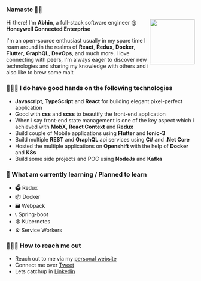### Namaste 🙏🏼

<img align="right" src="https://firebasestorage.googleapis.com/v0/b/abhinpai-portfolio.appspot.com/o/hero-2.svg?alt=media&token=aca16edf-c991-4882-9b86-8620d4d015de" width="120">

Hi there! I'm **Abhin**, a full-stack software engineer @ **Honeywell Connected Enterprise** 


I'm an open-source enthusiast usually in my spare time I roam around in the realms of **React**, **Redux**, **Docker**, **Flutter**, **GraphQL**, **DevOps**, and much more. I love connecting with peers, I'm always eager to discover new technologies and sharing my knowledge with others and i also like to brew some malt


### 🙋🏻‍♂️ I do have good hands on the following technologies
* **Javascript**, **TypeScript** and **React** for building elegant pixel-perfect application
* Good with **css** and **scss** to beautify the front-end application
* When i say front-end state management is one of the key aspect which i achieved with **MobX**, **React Context** and **Redux**
* Build couple of Mobile applications using **Flutter** and **Ionic-3**  
* Build multiple **REST** and **GraphQL** api services using **C#** and **.Net Core**
* Hosted the multiple applications on **Openshift** with the help of **Docker** and **K8s**
* Build some side projects and POC using **NodeJs** and **Kafka**

### 📖 What am currently learning / Planned to learn 
* 🗳 Redux 
* 📦 Docker
* 🗃 Webpack
* 📞 Spring-boot
* 🕸 Kubernetes
* ⚙️  Service Workers

### 🤷🏼‍♂️ How to reach me out
* Reach out to me via my [personal website](https://abhinpai.in) 
* Connect me over [Tweet](https://twitter.com/paiabhin)
* Lets catchup in [Linkedin](https://www.linkedin.com/in/abhinpai)

